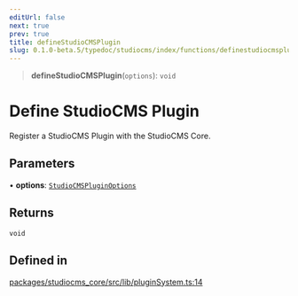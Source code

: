 ```yaml
---
editUrl: false
next: true
prev: true
title: defineStudioCMSPlugin
slug: 0.1.0-beta.5/typedoc/studiocms/index/functions/definestudiocmsplugin
---
```


> **defineStudioCMSPlugin**(`options`): `void`

# Define StudioCMS Plugin

Register a StudioCMS Plugin with the StudioCMS Core.

## Parameters

• **options**: [`StudioCMSPluginOptions`](/0.1.0-beta.5/typedoc/studiocms/index/type-aliases/studiocmspluginoptions/)

## Returns

`void`

## Defined in

[packages/studiocms\_core/src/lib/pluginSystem.ts:14](https://github.com/astrolicious/studiocms/tree/main/packages/studiocms_core/src/lib/pluginSystem.ts#L14)
